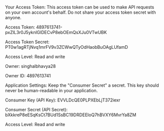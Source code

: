 Your Access Token:
This access token can be used to make API requests on your own account's behalf. Do not share your access token secret with anyone.

Access Token:
4897613741-pxZIL3r0J5yknIGlDECvP8ebOEmQsXJu0VTwUBK

Access Token Secret:
PT0w1agRTjNvq1mrFV9v3ZCWwQTyOdHaobBuOAgLUfamD

Access Level:
Read and write

Owner:
singhalbhavya28

Owner ID:
4897613741

Application Settings:
Keep the "Consumer Secret" a secret. This key should never be human-readable in your application.

Consumer Key (API Key):
EVVLDcQE0PLPXEbLjT372iexr

Consumer Secret (API Secret):	bXkkreP8eESqKsCt7BUd1SsBC19DRDEEIoQ7hBVXY6MvrYa8ZM

Access Level:
Read and write
